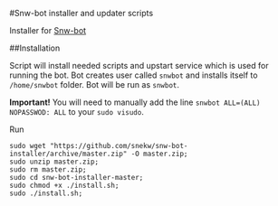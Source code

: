 #Snw-bot installer and updater scripts

Installer for [Snw-bot](https://github.com/Snekw/snw-bot)

##Installation
    
Script will install needed scripts and upstart service which is used for running the bot.
Bot creates user called `snwbot` and installs itself to `/home/snwbot` folder. Bot will be run as `snwbot`.

**Important!** You will need to manually add the line `snwbot ALL=(ALL) NOPASSWOD: ALL` to your `sudo visudo`.

Run  

    sudo wget "https://github.com/snekw/snw-bot-installer/archive/master.zip" -O master.zip; 
    sudo unzip master.zip; 
    sudo rm master.zip;
    sudo cd snw-bot-installer-master;
    sudo chmod +x ./install.sh;
    sudo ./install.sh;
